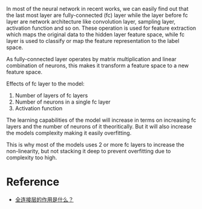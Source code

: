 In most of the neural network in recent works, we can easily find out that the last most layer are fully-connected (fc) layer while the layer before fc layer are network architecture like convolution layer, sampling layer, activation function and so on. These operation is used for feature extraction which maps the original data to the hidden layer feature space, while fc layer is used to classify or map the feature representation to the label space.

As fully-connected layer operates by matrix multiplication and linear combination of neurons, this makes it transform a feature space to a new feature space.

Effects of fc layer to the model:
1. Number of layers of fc layers
2. Number of neurons in a single fc layer
3. Activation function

The learning capabilities of the model will increase in terms on increasing fc layers and the number of neurons of it theoritically. But it will also increase the models complexity making it easily overfitting.

This is why most of the models uses 2 or more fc layers to increase the non-linearity, but not stacking it deep to prevent overfitting due to complexity too high.


# Reference
- [全连接层的作用是什么？](https://www.zhihu.com/question/41037974/answer/2549676265)